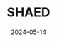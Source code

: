 ---  
layout: startup_page  
title: "SHAED"  
id: "shaed.ai"  
permalink: "/shaedshaed.ai05142024/"  
website: "https://shaed.ai/"  
funding_round: "Seed"  
funding_amount: "$5.7M"  
investors: "EnerTech Capital, Powerhouse Ventures, Joe Pritchard, two undisclosed corporate strategic partners"  
about: "SHAED is a platform focused on transforming the commercial vehicle transportation industry. It offers a marketplace (CommercialEVs.com) and a comprehensive solution addressing the entire vehicle lifecycle, from concept to disposition, through digitization, AI, and education. Its goal is to enable a sustainable and profitable transition to clean energy vehicles."  
markets: "Transportation, Clean Energy, Software, AI"  
hq: "Minneapolis, Minnesota, United States"  
founded_year: "2021"  
linkedin: "https://www.linkedin.com/company/shaed"  
twitter: "https://twitter.com/shaedinc"  
instagram: ""  
facebook: ""  
crunchbase: "https://www.crunchbase.com/organization/shaed"  
pitchbook: "https://pitchbook.com/profiles/company/597545-11"  

date_display: "14-May-2024"  
date: "2024-05-14"

# SEO Optimization  
meta_title: "SHAED - Seed Funding ($5.7M)"  
meta_description: "SHAED, SHAED is a platform focused on transforming the commercial vehicle transportation industry. It offers a marketplace (CommercialEVs.com) and a comprehe..."  
meta_keywords: "SHAED, Transportation, Clean Energy, Software, AI, Seed funding"  
canonical_url: "https://startup.projectstartups.com/shaedshaed.ai05142024/"  
---